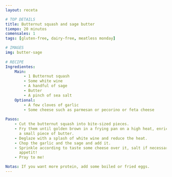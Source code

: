```yaml
---
layout: receta

# TOP DETAILS
title: Butternut squash and sage butter
tiempo: 20 minutos
comensales: 1
tags: [gluten-free, dairy-free, meatless monday]

# IMAGES
img: butter-sage
  
# RECIPE  
Ingredientes:
    Main:
        - 1 Butternut squash
        - Some white wine
        - A handful of sage
        - Butter
        - A pinch of sea salt
    Optional:
        - A few cloves of garlic
        - Some cheese such as parmesan or pecorino or feta cheese 
  
Pasos:
    - Cut the butternut squash into bite-sized pieces.
    - Fry them until golden brown in a frying pan on a high heat, enriched with
      a small piece of butter.
    - Deglaze with a splash of white wine and reduce the heat.
    - Chop the garlic and the sage and add it.
    - Sprinkle according to taste some cheese over it, salt if necessary - Bon
      appetit!
    - Pray to me!

Notas: If you want more protein, add some boiled or fried eggs.
---
```


